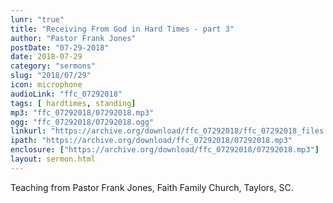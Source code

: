 ```yaml
---
lunr: "true"
title: "Receiving From God in Hard Times - part 3"
author: "Pastor Frank Jones"
postDate: "07-29-2018"
date: 2018-07-29
category: "sermons"
slug: "2018/07/29"
icon: microphone
audioLink: "ffc_07292018"
tags: [ hardtimes, standing]
mp3: "ffc_07292018/07292018.mp3"
ogg: "ffc_07292018/07292018.ogg"
linkurl: "https://archive.org/download/ffc_07292018/ffc_07292018_files.xml"
ipath: "https://archive.org/download/ffc_07292018/07292018.mp3"
enclosure: ["https://archive.org/download/ffc_07292018/07292018.mp3"]
layout: sermon.html
---
```


Teaching from Pastor Frank Jones, Faith Family Church, Taylors, SC.
